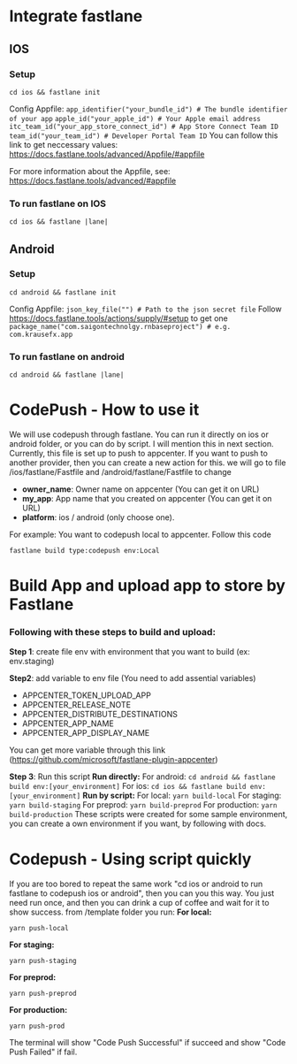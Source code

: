 # Integrate fastlane

## IOS

### Setup
```
cd ios && fastlane init
```
Config Appfile:
```app_identifier("your_bundle_id") # The bundle identifier of your app```
```apple_id("your_apple_id") # Your Apple email address```
```itc_team_id("your_app_store_connect_id") # App Store Connect Team ID```
```team_id("your_team_id") # Developer Portal Team ID```
You can follow this link to get neccessary values: https://docs.fastlane.tools/advanced/Appfile/#appfile

For more information about the Appfile, see:
https://docs.fastlane.tools/advanced/#appfile

### To run fastlane on IOS
```
cd ios && fastlane |lane|
```

## Android

### Setup
```
cd android && fastlane init
```
Config Appfile:
```json_key_file("") # Path to the json secret file```
Follow https://docs.fastlane.tools/actions/supply/#setup to get one
```package_name("com.saigontechnolgy.rnbaseproject") # e.g. com.krausefx.app```

### To run fastlane on android
```
cd android && fastlane |lane|
```

# CodePush - How to use it
We will use codepush through fastlane.
You can run it directly on ios or android folder, or you can do by script. I will mention this in next section.
Currently, this file is set up to push to appcenter. If you want to push to another provider, then you can create a new action for this.
we will go to file /ios/fastlane/Fastfile and /android/fastlane/Fastfile to change 
- **owner_name**: Owner name on appcenter (You can get it on URL)
- **my_app**: App name that you created on appcenter (You can get it on URL)
- **platform**: ios / android (only choose one).

For example: You want to codepush local to appcenter. Follow this code
```
fastlane build type:codepush env:Local
```

# Build App and upload app to store by Fastlane
### Following with these steps to build and upload:
**Step 1**: create file env with environment that you want to build (ex: env.staging)

**Step2**: add variable to env file (You need to add assential variables)
* APPCENTER_TOKEN_UPLOAD_APP
* APPCENTER_RELEASE_NOTE
* APPCENTER_DISTRIBUTE_DESTINATIONS
* APPCENTER_APP_NAME
* APPCENTER_APP_DISPLAY_NAME

You can get more variable through this link (https://github.com/microsoft/fastlane-plugin-appcenter)

**Step 3**: Run this script 
**Run directly:**
For android: ```cd android && fastlane build env:[your_environment]```
For ios: ```cd ios && fastlane build env:[your_environment]```
**Run by script:**
For local: ```yarn build-local```
For staging: ```yarn build-staging```
For preprod: ```yarn build-preprod```
For production: ```yarn build-production```
These scripts were created for some sample environment, you can create a own environment if you want, by following with docs.

# Codepush - Using script quickly
If you are too bored to repeat the same work "cd ios or android to run fastlane to codepush ios or android", then you can you this way.
You just need run once, and then you can drink a cup of coffee and wait for it to show success.
from /template folder you run:
**For local:**
```
yarn push-local
```
**For staging:**
```
yarn push-staging
```
**For preprod:**
```
yarn push-preprod
```
**For production:**
```
yarn push-prod
```

The terminal will show "Code Push Successful" if succeed and show "Code Push Failed" if fail.
